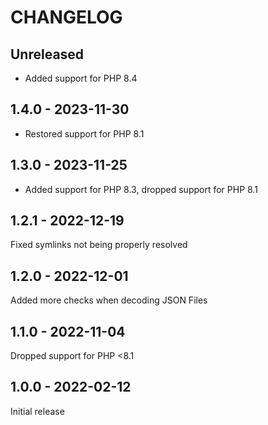 # CHANGELOG

## Unreleased

* Added support for PHP 8.4

## 1.4.0 - 2023-11-30

* Restored support for PHP 8.1

## 1.3.0 - 2023-11-25

* Added support for PHP 8.3, dropped support for PHP 8.1

## 1.2.1 - 2022-12-19

Fixed symlinks not being properly resolved

## 1.2.0 - 2022-12-01

Added more checks when decoding JSON Files

## 1.1.0 - 2022-11-04

Dropped support for PHP <8.1

## 1.0.0 - 2022-02-12

Initial release
